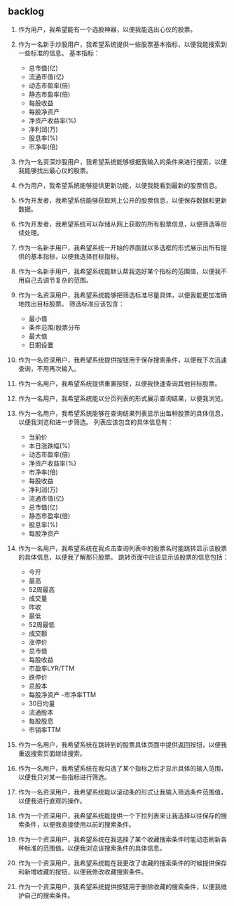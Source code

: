 ## backlog ##

1. 作为用户，我希望能有一个选股神器，以便我能选出心仪的股票。
2. 作为一名新手炒股用户，我希望系统提供一些股票基本指标，以便我能搜索到一些标准的信息。
基本指标： 

	- 总市值(亿)	
	- 流通市值(亿)	
	- 动态市盈率(倍)	
	- 静态市盈率(倍)
	- 每股收益	
	- 每股净资产	
	- 净资产收益率(%)	
	- 净利润(万)
	- 股息率(%)	
	- 市净率(倍)		
3. 作为一名资深炒股用户，我希望系统能够根据我输入的条件来进行搜索，以便我能够找出最心仪的股票。
4. 作为用户，我希望系统能够提供更新功能，以便我能看到最新的股票信息。
5. 作为开发者，我希望系统能够获取网上公开的股票信息，以便保存数据和更新数据。
6. 作为开发者，我希望系统可以存储从网上获取的所有股票信息，以便筛选等后续处理。
7. 作为一名新手用户，我希望系统一开始的界面就以多选框的形式展示出所有提供的基本指标，以便我选择目标指标。
8. 作为一名新手用户，我希望系统能默认帮我选好某个指标的范围值，以便我不用自己去调节复杂的范围。
9. 作为一名资深用户，我希望系统能够把筛选标准尽量具体，以便我能更加准确地找出目标股票。
筛选标准应该包含：

	- 最小值	
	- 条件范围/股票分布	
	- 最大值	
	- 日期设置
10. 作为一名资深用户，我希望系统提供按钮用于保存搜索条件，以便我下次迅速查询，不用再次输入。
11. 作为一名用户，我希望系统提供重置按钮，以便我快速查询其他目标股票。
12. 作为一名用户，我希望系统能以分页列表的形式展示查询结果，以便我浏览。
13. 作为一名用户，我希望系统能够在查询结果列表显示出每种股票的具体信息，以便我浏览和进一步筛选。
列表应该包含的具体信息有：

	- 当前价	
	- 本日涨跌幅(%)
	- 动态市盈率(倍)	
	- 净资产收益率(%)	
	- 市净率(倍)	
	- 每股收益
	- 净利润(万)	
	- 流通市值(亿)	
	- 总市值(亿)	 
	- 静态市盈率(倍)	
	- 股息率(%)	
	- 每股净资产
14. 作为一名用户，我希望系统在我点击查询列表中的股票名时能跳转显示该股票的具体信息，以便我了解那只股票。
跳转页面中应该显示该股票的信息包括：

	- 今开		
	- 最高		
	- 52周最高		
	- 成交量
	- 昨收
	- 最低		
	- 52周最低	
	- 成交额
	- 涨停价
	- 总市值
	- 每股收益	
	- 市盈率LYR/TTM
	- 跌停价	
	- 总股本	
	- 每股净资产	
	-市净率TTM
	- 30日均量	
	- 流通股本	
	- 每股股息	
	- 市销率TTM
15. 作为一名用户，我希望系统在跳转到的股票具体页面中提供返回按钮，以便我重返搜索页面继续搜索。
16. 作为一名用户，我希望系统在我勾选了某个指标之后才显示具体的输入范围，以便我只对某一些指标进行筛选。
17. 作为一名资深用户，我希望系统能以滚动条的形式让我输入筛选条件范围值，以便我进行直观的操作。
18. 作为一个资深用户，我希望系统能提供一个下拉列表来让我选择以往保存的搜索条件，以便我直接使用以前的搜索条件。
19. 作为一个资深用户，我希望系统在我选择了某个收藏搜索条件时能动态刷新各种标准的范围值，以便我浏览该搜索条件的具体信息。
20. 作为一个资深用户，我希望系统能在我更改了收藏的搜索条件的时候提供保存和新增收藏的按钮，以便我修改收藏搜索条件。
21. 作为一个资深用户，我希望系统提供按钮用于删除收藏的搜索条件，以便我维护自己的搜索条件。 
